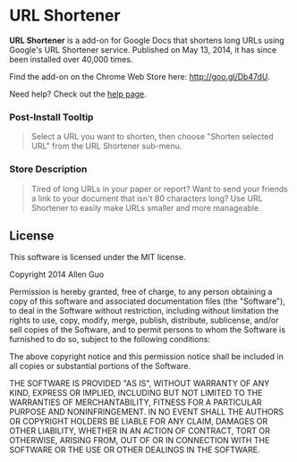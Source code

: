 URL Shortener
=============

**URL Shortener** is a add-on for Google Docs that shortens long URLs using Google's URL Shortener service.
Published on May 13, 2014, it has since been installed over 40,000 times.

Find the add-on on the Chrome Web Store here: http://goo.gl/Db47dU.

Need help? Check out the [help page](https://guoguo12.github.io/projects/url-shortener/help.html).

### Post-Install Tooltip

> Select a URL you want to shorten, then choose "Shorten selected URL" from the URL Shortener sub-menu.

### Store Description

> Tired of long URLs in your paper or report? Want to send your friends a link to your document that isn't 80 characters long? Use URL Shortener to easily make URLs smaller and more manageable.

License
-------

This software is licensed under the MIT license.

Copyright 2014 Allen Guo

Permission is hereby granted, free of charge, to any person obtaining a copy
of this software and associated documentation files (the "Software"), to deal
in the Software without restriction, including without limitation the rights
to use, copy, modify, merge, publish, distribute, sublicense, and/or sell
copies of the Software, and to permit persons to whom the Software is
furnished to do so, subject to the following conditions:

The above copyright notice and this permission notice shall be included in
all copies or substantial portions of the Software.

THE SOFTWARE IS PROVIDED "AS IS", WITHOUT WARRANTY OF ANY KIND, EXPRESS OR
IMPLIED, INCLUDING BUT NOT LIMITED TO THE WARRANTIES OF MERCHANTABILITY,
FITNESS FOR A PARTICULAR PURPOSE AND NONINFRINGEMENT. IN NO EVENT SHALL THE
AUTHORS OR COPYRIGHT HOLDERS BE LIABLE FOR ANY CLAIM, DAMAGES OR OTHER
LIABILITY, WHETHER IN AN ACTION OF CONTRACT, TORT OR OTHERWISE, ARISING FROM,
OUT OF OR IN CONNECTION WITH THE SOFTWARE OR THE USE OR OTHER DEALINGS IN
THE SOFTWARE.

